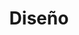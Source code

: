 ---
#preview "Design"
title: Diseño
introTitle: Publicaciones <br>Categoría <span class=\"mil-thin\">Diseño</span>
---